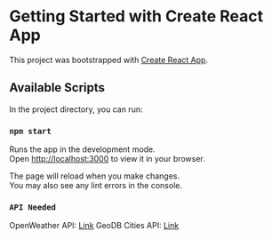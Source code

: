 # Getting Started with Create React App

This project was bootstrapped with [Create React App](https://github.com/facebook/create-react-app).

## Available Scripts

In the project directory, you can run:

### `npm start`

Runs the app in the development mode.\
Open [http://localhost:3000](http://localhost:3000) to view it in your browser.

The page will reload when you make changes.\
You may also see any lint errors in the console.

### `API Needed`

OpenWeather API: [Link](https://openweathermap.org/)
GeoDB Cities API: [Link](https://rapidapi.com/wirefreethought/api/geodb-cities/)